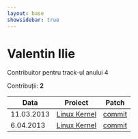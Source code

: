 ```yaml
---
layout: base
showsidebar: true
---
```


# Valentin Ilie

Contribuitor pentru track-ul anului 4

Contribuții: **2**

|Data |Proiect | Patch |
|-----|--------|-------|
|11.03.2013|[Linux Kernel][kernel]|[commit](https://lkml.org/lkml/2013/3/10/220)|
| 6.04.2013|[Linux Kernel][kernel]|[commit](https://git.kernel.org/cgit/linux/kernel/git/gregkh/staging.git/commit/?h=staging-next&id=c6ac992b8f9225ac1aa6ac36cc5d7adb504a35ef)|

[kernel]: http://www.kernel.org "Linux kernel"
